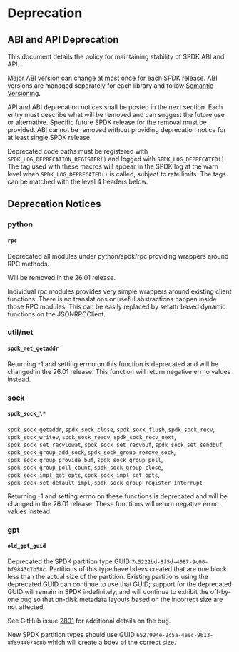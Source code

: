 # Deprecation

## ABI and API Deprecation

This document details the policy for maintaining stability of SPDK ABI and API.

Major ABI version can change at most once for each SPDK release.
ABI versions are managed separately for each library and follow [Semantic Versioning](https://semver.org/).

API and ABI deprecation notices shall be posted in the next section.
Each entry must describe what will be removed and can suggest the future use or alternative.
Specific future SPDK release for the removal must be provided.
ABI cannot be removed without providing deprecation notice for at least single SPDK release.

Deprecated code paths must be registered with `SPDK_LOG_DEPRECATION_REGISTER()` and logged with
`SPDK_LOG_DEPRECATED()`. The tag used with these macros will appear in the SPDK
log at the warn level when `SPDK_LOG_DEPRECATED()` is called, subject to rate limits.
The tags can be matched with the level 4 headers below.

## Deprecation Notices

### python

#### `rpc`

Deprecated all modules under python/spdk/rpc providing wrappers around RPC methods.

Will be removed in the 26.01 release.

Individual rpc modules provides very simple wrappers around existing client functions.
There is no translations or useful abstractions happen inside those RPC modules.
This can be easily replaced by setattr based dynamic functions on the JSONRPCClient.

### util/net

#### `spdk_net_getaddr`

Returning -1 and setting errno on this function is deprecated and will be changed in the 26.01
release. This function will return negative errno values instead.

### sock

#### `spdk_sock_\*`

`spdk_sock_getaddr`, `spdk_sock_close`, `spdk_sock_flush`, `spdk_sock_recv`, `spdk_sock_writev`,
`spdk_sock_readv`, `spdk_sock_recv_next`, `spdk_sock_set_recvlowat`, `spdk_sock_set_recvbuf`,
`spdk_sock_set_sendbuf`, `spdk_sock_group_add_sock`, `spdk_sock_group_remove_sock`,
`spdk_sock_group_provide_buf`, `spdk_sock_group_poll`, `spdk_sock_group_poll_count`,
`spdk_sock_group_close`, `spdk_sock_impl_get_opts`, `spdk_sock_impl_set_opts`,
`spdk_sock_set_default_impl`, `spdk_sock_group_register_interrupt`

Returning -1 and setting errno on these functions is deprecated and will be changed in the 26.01
release. These functions will return negative errno values instead.

### gpt

#### `old_gpt_guid`

Deprecated the SPDK partition type GUID `7c5222bd-8f5d-4087-9c00-bf9843c7b58c`. Partitions of this
type have bdevs created that are one block less than the actual size of the partition. Existing
partitions using the deprecated GUID can continue to use that GUID; support for the deprecated GUID
will remain in SPDK indefinitely, and will continue to exhibit the off-by-one bug so that on-disk
metadata layouts based on the incorrect size are not affected.

See GitHub issue [2801](https://github.com/spdk/spdk/issues/2801) for additional details on the bug.

New SPDK partition types should use GUID `6527994e-2c5a-4eec-9613-8f5944074e8b` which will create
a bdev of the correct size.
